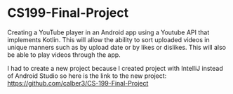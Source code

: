 # CS199-Final-Project
Creating a YouTube player in an Android app using a Youtube API that implements Kotlin. 
This will allow the ability to sort uploaded videos in unique manners such as by upload date or by likes or dislikes. This will also be able to play videos through the app.

I had to create a new project because I created project with IntelliJ instead of Android Studio so here is the link to the new project: https://github.com/calber3/CS-199-Final-Project
